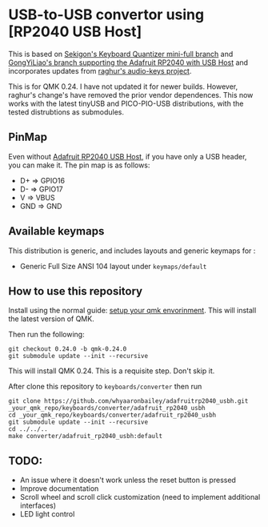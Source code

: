 # USB-to-USB convertor using [RP2040 USB Host]

This is based on [Sekigon's Keyboard Quantizer mini-full branch](https://github.com/sekigon-gonnoc/qmk_firmware/tree/keyboard/sekigon/keyboard_quantizer/mini-full/keyboards/sekigon/keyboard_quantizer/mini) and [GongYiLiao's branch supporting the Adafruit RP2040 with USB Host](https://github.com/GongYiLiao/qmk_AdaFruitRp2040USBH) and incorporates updates from [raghur's audio-keys project](https://github.com/raghur/adafruit_rp2040_usbh/tree/audio-keys).

This is for QMK 0.24. I have not updated it for newer builds. However, raghur's change's have removed the prior vendor dependences. This now works with the latest tinyUSB and PICO-PIO-USB distributions, with the tested distrubtions as submodules.

## PinMap

Even without [Adafruit RP2040 USB Host](https://www.adafruit.com/product/5723), if you have only a USB header, you can make it. The pin map is as follows:

- D+ => GPIO16
- D- => GPIO17
- V => VBUS
- GND => GND

## Available keymaps

This distribution is generic, and includes layouts and generic keymaps for :

- Generic Full Size ANSI 104 layout under `keymaps/default`

## How to use this repository

Install using the normal guide: [setup your qmk envorinment](https://github.com/qmk/qmk_firmware/blob/master/docs/newbs_getting_started.md). This will install the latest version of QMK.

Then run the following:

```
git checkout 0.24.0 -b qmk-0.24.0
git submodule update --init --recursive
```

This will install QMK 0.24. This is a requisite step. Don't skip it.

After clone this repository to `keyboards/converter` then run

```
git clone https://github.com/whyaaronbailey/adafruitrp2040_usbh.git _your_qmk_repo/keyboards/converter/adafruit_rp2040_usbh
cd _your_qmk_repo/keyboards/converter/adafruit_rp2040_usbh
git submodule update --init --recursive
cd ../../..
make converter/adafruit_rp2040_usbh:default
```

## TODO:

- An issue where it doesn't work unless the reset button is pressed
- Improve documentation
- Scroll wheel and scroll click customization (need to implement additional interfaces)
- LED light control
